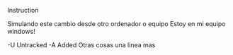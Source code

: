 Instruction

Simulando este cambio desde otro ordenador o equipo
Estoy en mi equipo windows!

-U  Untracked
-A  Added
Otras cosas
una linea mas

